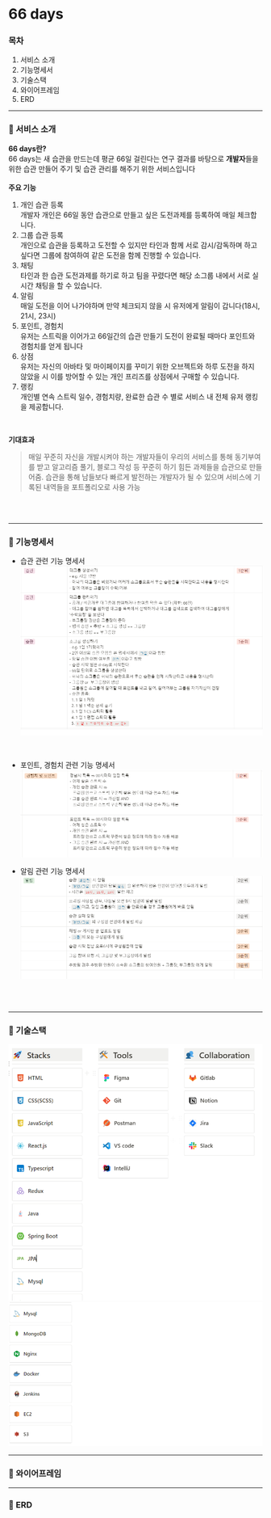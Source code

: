 # 66 days
### 목차
1. 서비스 소개
2. 기능명세서
3. 기술스택
4. 와이어프레임
5. ERD

---


### 💚 서비스 소개

**66 days란?**
<br>
66 days는 새 습관을 만드는데 평균 66일 걸린다는 연구 결과를 바탕으로 **개발자**들을 위한 습관 만들어 주기 및 습관 관리를 해주기 위한 서비스입니다
<br>
<br>
**주요 기능**

1. 개인 습관 등록<br>
개발자 개인은 66일 동안 습관으로 만들고 싶은 도전과제를 등록하여 매일 체크합니다.<br>
2. 그룹 습관 등록<br>
개인으로 습관을 등록하고 도전할 수 있지만 타인과 함께 서로 감시/감독하며 하고 싶다면 그룹에 참여하여 같은 도전을 함께 진행할 수 있습니다.<br>
3. 채팅<br>
타인과 한 습관 도전과제를 하기로 하고 팀을 꾸렸다면 해당 소그룹 내에서 서로 실시간 채팅을 할 수 있습니다.<br>
4. 알림<br>
매일 도전을 이어 나가야하며 만약 체크되지 않을 시 유저에게 알림이 갑니다(18시, 21시, 23시)
5. 포인트, 경험치<br>
유저는 스트릭을 이어가고 66일간의 습관 만들기 도전이 완료될 때마다 포인트와 경험치를 얻게 됩니다<br>
6. 상점<br>
유저는 자신의 아바타 및 마이페이지를 꾸미기 위한 오브젝트와 하루 도전을 하지 않았을 시 이를 방어할 수 있는 개인 프리즈를 상점에서 구매할 수 있습니다. <br>
7. 랭킹<br>
개인별 연속 스트릭 일수, 경험치량, 완료한 습관 수 별로 서비스 내 전체 유저 랭킹을 제공합니다.

<br>

**기대효과**
> 매일 꾸준히 자신을 개발시켜야 하는 개발자들이 우리의 서비스를 통해 동기부여를 받고 알고리즘 풀기, 블로그 작성 등 꾸준히 하기 힘든 과제들을 습관으로 만들어줌. 습관을 통해 남들보다 빠르게 발전하는 개발자가 될 수 있으며 서비스에 기록된 내역들을 포트폴리오로 사용 가능

<br>
<br>

---

### 💛 기능명세서
- 습관 관련 기능 명세서
![기능명세서](/%EA%B8%B0%EB%8A%A5%EB%AA%85%EC%84%B8%EC%84%9C.png)
<br>

- 포인트, 경험치 관련 기능 명세서
![기능명세서2](/%EA%B8%B0%EB%8A%A5%EB%AA%85%EC%84%B8%EC%84%9C2.png)

- 알림 관련 기능 명세서
![기능명세서3](/%EA%B8%B0%EB%8A%A5%EB%AA%85%EC%84%B8%EC%84%9C3.png)
<br>
<br>

---
### 💚 기술스택
![기술스택](/기술스택.png)
![기술스택](/기술스택2.png)


---
### 💛 와이어프레임

---
### 💚 ERD

